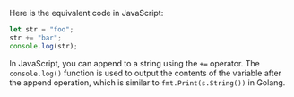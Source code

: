 Here is the equivalent code in JavaScript:

```javascript
let str = "foo";
str += "bar";
console.log(str);
```

In JavaScript, you can append to a string using the `+=` operator. The `console.log()` function is used to output the contents of the variable after the append operation, which is similar to `fmt.Print(s.String())` in Golang.
